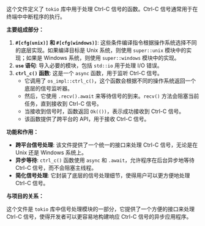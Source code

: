这个文件定义了 `tokio` 库中用于处理 Ctrl-C 信号的函数。Ctrl-C 信号通常用于在终端中中断程序的执行。

**主要组成部分：**

1.  **`#[cfg(unix)]` 和 `#[cfg(windows)]`**:  这些条件编译指令根据操作系统选择不同的底层实现。如果编译目标是 Unix 系统，则使用 `super::unix` 模块中的实现；如果是 Windows 系统，则使用 `super::windows` 模块中的实现。
2.  **`use` 语句**: 导入必要的模块，包括 `std::io` 用于处理 I/O 错误。
3.  **`ctrl_c()` 函数**:  这是一个 `async` 函数，用于监听 Ctrl-C 信号。
    *   它调用了 `os_impl::ctrl_c()`，这个函数会根据不同的操作系统返回一个底层的信号监听器。
    *   然后，它使用 `.recv().await` 来等待信号的到来。`recv()` 方法会阻塞当前任务，直到接收到 Ctrl-C 信号。
    *   当接收到信号时，函数返回 `Ok(())`，表示成功接收到 Ctrl-C 信号。
    *   该函数提供了跨平台的 API，用于接收 Ctrl-C 信号。

**功能和作用：**

*   **跨平台信号处理**:  该文件提供了一个统一的接口来处理 Ctrl-C 信号，无论是在 Unix 还是 Windows 系统上。
*   **异步等待**:  `ctrl_c()` 函数使用 `async` 和 `.await`，允许程序在后台异步地等待 Ctrl-C 信号，而不会阻塞主线程。
*   **简化信号处理**:  它封装了底层的信号处理细节，使得用户可以更方便地处理 Ctrl-C 信号。

**与项目的关系：**

这个文件是 `tokio` 库中信号处理模块的一部分，它提供了一个方便的接口来处理 Ctrl-C 信号，使得开发者可以更容易地构建响应 Ctrl-C 信号的异步应用程序。
